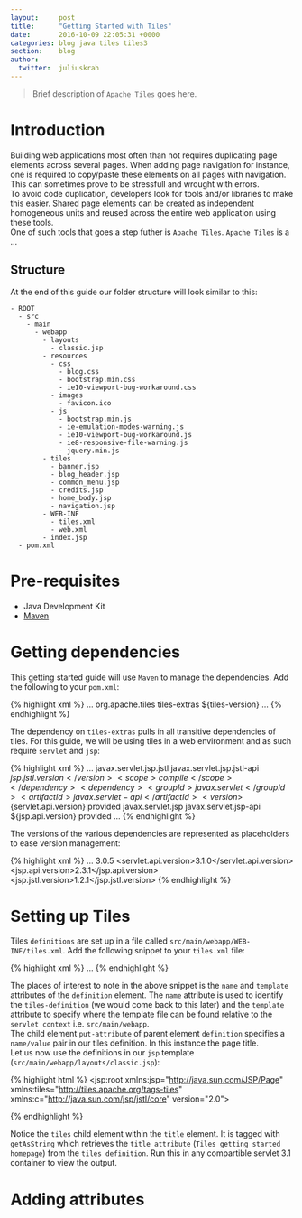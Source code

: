```yaml
---
layout:     post
title:      "Getting Started with Tiles"
date:       2016-10-09 22:05:31 +0000
categories: blog java tiles tiles3
section:    blog
author:
  twitter:  juliuskrah
---
```

> Brief description of `Apache Tiles` goes here.

# Introduction
Building web applications most often than not requires duplicating page elements across several pages. When adding page navigation
for instance, one is required to copy/paste these elements on all pages with navigation. This can sometimes prove to be stressfull
and wrought with errors.  
To avoid code duplication, developers look for tools and/or libraries to make this easier. Shared page elements can be created as
independent homogeneous units and reused across the entire web application using these tools.  
One of such tools that goes a step futher is `Apache Tiles`. `Apache Tiles` is a ...

## Structure
At the end of this guide our folder structure will look similar to this:

```
- ROOT
  - src
    - main
      - webapp
        - layouts
          - classic.jsp
        - resources
          - css
            - blog.css
            - bootstrap.min.css
            - ie10-viewport-bug-workaround.css
          - images
            - favicon.ico
          - js
            - bootstrap.min.js
            - ie-emulation-modes-warning.js
            - ie10-viewport-bug-workaround.js
            - ie8-responsive-file-warning.js
            - jquery.min.js
        - tiles
          - banner.jsp
          - blog_header.jsp
          - common_menu.jsp
          - credits.jsp
          - home_body.jsp
          - navigation.jsp
        - WEB-INF
          - tiles.xml
          - web.xml
        - index.jsp
  - pom.xml
```


# Pre-requisites
- Java Development Kit  
- [Maven][]

# Getting dependencies
This getting started guide will use `Maven` to manage the dependencies. Add the following to your `pom.xml`:

{% highlight xml %}
<dependencies>
  ...
  <dependency>
    <groupId>org.apache.tiles</groupId>
    <artifactId>tiles-extras</artifactId>
    <version>${tiles-version}</version>
  </dependency>
  ...
</dependencies>
{% endhighlight %}

The dependency on `tiles-extras` pulls in all transitive dependencies of tiles. For this guide, we will be using tiles in a web
environment and as such require `servlet` and `jsp`:

{% highlight xml %}
<dependencies>
  ...
  <dependency>
    <groupId>javax.servlet.jsp.jstl</groupId>
    <artifactId>javax.servlet.jsp.jstl-api</artifactId>
    <version>${jsp.jstl.version}</version>
    <scope>compile</scope>
  </dependency>
  <dependency>
    <groupId>javax.servlet</groupId>
    <artifactId>javax.servlet-api</artifactId>
    <version>${servlet.api.version}</version>
    <scope>provided</scope>
  </dependency>
  <dependency>
    <groupId>javax.servlet.jsp</groupId>
    <artifactId>javax.servlet.jsp-api</artifactId>
    <version>${jsp.api.version}</version>
    <scope>provided</scope>
  </dependency>
  ...
</dependencies>
{% endhighlight %}

The versions of the various dependencies are represented as placeholders to ease version management:

{% highlight xml %}
<properties>
  ...
  <tiles-version>3.0.5</tiles-version>
  <servlet.api.version>3.1.0</servlet.api.version>
  <jsp.api.version>2.3.1</jsp.api.version>
  <jsp.jstl.version>1.2.1</jsp.jstl.version>
</properties>
{% endhighlight %}

# Setting up Tiles
Tiles `definitions` are set up in a file called `src/main/webapp/WEB-INF/tiles.xml`. Add the following snippet to your `tiles.xml`
file:

{% highlight xml %}
<tiles-definitions>
  <definition name="myapp.homepage" template="/layouts/classic.jsp">
    <put-attribute name="title" value="Tiles getting started homepage" />
    ...
  </definition>
</tiles-definitions>
{% endhighlight %}

The places of interest to note in the above snippet is the `name` and `template` attributes of the `definition` element. The `name`
attribute is used to identify the `tiles-definition` (we would come back to this later) and the `template` attribute to specify 
where the template file can be found relative to the `servlet context` i.e. `src/main/webapp`.  
The child element `put-attribute` of parent element `definition` specifies a `name/value` pair in our tiles definition. In this
instance the page title.  
Let us now use the definitions in our `jsp` template (`src/main/webapp/layouts/classic.jsp`):

{% highlight html %}
<jsp:root xmlns:jsp="http://java.sun.com/JSP/Page"
  xmlns:tiles="http://tiles.apache.org/tags-tiles"
  xmlns:c="http://java.sun.com/jsp/jstl/core" version="2.0">

<head>
  <c:url value="/resources/images/favicon.ico" var="faviconurl" />
  <link rel="icon" href="${faviconurl}" />
  <title><tiles:getAsString name="title" /></title>
</head>
{% endhighlight %}

Notice the `tiles` child element within the `title` element. It is tagged with `getAsString` which retrieves the `title attribute`
(`Tiles getting started homepage`) from the `tiles definition`. Run this in any compartible servlet 3.1 container to view the 
output.

# Adding attributes


[Maven]: http://maven.apache.org
